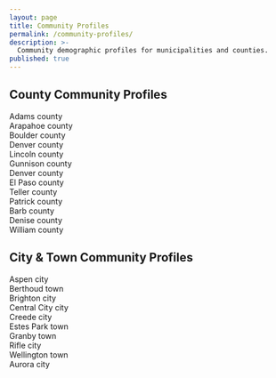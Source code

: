 ```yaml
---
layout: page
title: Community Profiles
permalink: /community-profiles/
description: >-
  Community demographic profiles for municipalities and counties.
published: true
---
```


## County Community Profiles

<div class="newspaper">
Adams county<br />
Arapahoe county<br />
Boulder county<br />
Denver county<br />
Lincoln county<br />
Gunnison county <br />
Denver county<br />
El Paso county<br />
Teller county<br />
Patrick county<br />
Barb county<br />
Denise county<br />
William county<br />
</div>


## City & Town Community Profiles

<div class="newspaper">
Aspen city<br />
Berthoud town<br />
Brighton city<br />
Central City city<br />
Creede city<br />
Estes Park town<br />
Granby town<br />
Rifle city<br />
Wellington town<br />
Aurora city<br />
</div>
